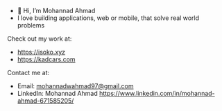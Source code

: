 - 👋 Hi, I’m Mohannad Ahmad
- I love building applications, web or mobile, that solve real world problems

Check out my work at:
- https://isoko.xyz
- https://kadcars.com

Contact me at:
- Email: mohannadwahmad97@gmail.com
- LinkedIn: Mohannad Ahmad https://www.linkedin.com/in/mohannad-ahmad-671585205/

<!---
mohannadwahmad17/mohannadwahmad17 is a ✨ special ✨ repository because its `README.md` (this file) appears on your GitHub profile.
You can click the Preview link to take a look at your changes.
--->
